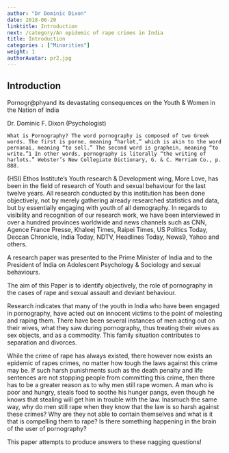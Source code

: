 ```yaml
---
author: "Dr Dominic Dixon"
date: 2018-06-20
linktitle: Introduction
next: /category/An epidemic of rape crimes in India
title: Introduction
categories : ["Minorities"]
weight: 1
authorAvatar: pr2.jpg
---
```



## Introduction

Pornogr@phyand its devastating consequences on the Youth & Women in the Nation of India

Dr. Dominic F. Dixon (Psychologist)

    What is Pornography? The word pornography is composed of two Greek words. The first is porne, meaning “harlot,” which is akin to the word pernanai, meaning “to sell.” The second word is graphein, meaning “to write.”1 In other words, pornography is literally “the writing of harlots.” Webster’s New Collegiate Dictionary, G. & C. Merriam Co., p. 888.﻿

(HSI) Ethos Institute’s Youth research & Development wing, More Love, has been in the field of research of Youth and sexual behaviour for the last twelve years. All research conducted by this institution has been done objectively, not by merely gathering already researched statistics and data, but by essentially engaging with youth of all demography. In regards to visibility and recognition of our research work, we have been interviewed in over a hundred provinces worldwide and news channels such as CNN, Agence France Presse, Khaleej Times, Raipei Times, US Politics Today, Deccan Chronicle, India Today, NDTV, Headlines Today, News9, Yahoo and others.

A research paper was presented to the Prime Minister of India and to the President of India on Adolescent Psychology & Sociology and sexual behaviours.

The aim of this Paper is to identify objectively, the role of pornography in the cases of rape and sexual assault and deviant behaviour.

Research indicates that many of the youth in India who have been engaged in pornography, have acted out on innocent victims to the point of molesting and raping them. There have been several instances of men acting out on their wives, what they saw during pornography, thus treating their wives as sex objects, and as a commodity. This family situation contributes to separation and divorces.

While the crime of rape has always existed, there however now exists an epidemic of rapes crimes, no matter how tough the laws against this crime may be. If such harsh punishments such as the death penalty and life sentences are not stopping people from committing this crime, then there has to be a greater reason as to why men still rape women. A man who is poor and hungry, steals food to soothe his hunger pangs, even though he knows that stealing will get him in trouble with the law. Inasmuch the same way, why do men still rape when they know that the law is so harsh against these crimes? Why are they not able to contain themselves and what is it that is compelling them to rape? Is there something happening in the brain of the user of pornography?


This paper attempts to produce answers to these nagging questions! 